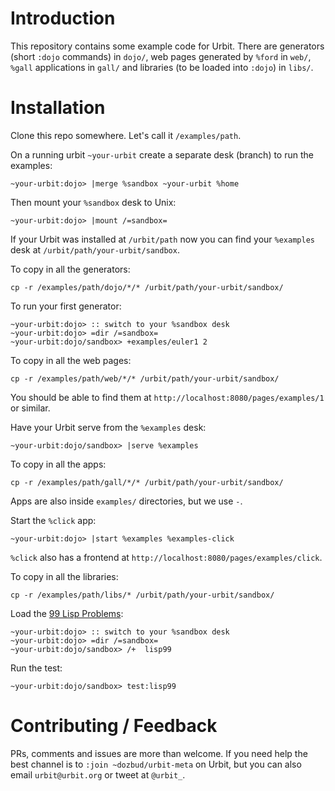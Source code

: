 # Introduction

This repository contains some example code for Urbit. There are
generators (short `:dojo` commands) in `dojo/`, web pages generated by
`%ford` in `web/`, `%gall` applications in `gall/` and libraries (to be
loaded into `:dojo`) in `libs/`.

# Installation

Clone this repo somewhere. Let's call it `/examples/path`.

On a running urbit `~your-urbit` create a separate desk (branch) to run
the examples:

    ~your-urbit:dojo> |merge %sandbox ~your-urbit %home

Then mount your `%sandbox` desk to Unix:

    ~your-urbit:dojo> |mount /=sandbox=

If your Urbit was installed at `/urbit/path` now you can find your
`%examples` desk at `/urbit/path/your-urbit/sandbox`.

To copy in all the generators:

    cp -r /examples/path/dojo/*/* /urbit/path/your-urbit/sandbox/

To run your first generator:

    ~your-urbit:dojo> :: switch to your %sandbox desk
    ~your-urbit:dojo> =dir /=sandbox=
    ~your-urbit:dojo/sandbox> +examples/euler1 2

To copy in all the web pages:

    cp -r /examples/path/web/*/* /urbit/path/your-urbit/sandbox/

You should be able to find them at
`http://localhost:8080/pages/examples/1` or similar.

Have your Urbit serve from the `%examples` desk:

    ~your-urbit:dojo/sandbox> |serve %examples

To copy in all the apps:

    cp -r /examples/path/gall/*/* /urbit/path/your-urbit/sandbox/

Apps are also inside `examples/` directories, but we use `-`.

Start the `%click` app:

    ~your-urbit:dojo> |start %examples %examples-click

`%click` also has a frontend at
`http://localhost:8080/pages/examples/click`.

To copy in all the libraries:

    cp -r /examples/path/libs/* /urbit/path/your-urbit/sandbox/

Load the [99 Lisp
Problems](http://www.ic.unicamp.br/~meidanis/courses/mc336/2006s2/funcional/L-99_Ninety-Nine_Lisp_Problems.html):

    ~your-urbit:dojo> :: switch to your %sandbox desk
    ~your-urbit:dojo> =dir /=sandbox=
    ~your-urbit:dojo/sandbox> /+  lisp99

Run the test:

    ~your-urbit:dojo/sandbox> test:lisp99

# Contributing / Feedback

PRs, comments and issues are more than welcome. If you need help the
best channel is to `:join ~dozbud/urbit-meta` on Urbit, but you can also
email `urbit@urbit.org` or tweet at `@urbit_`.
